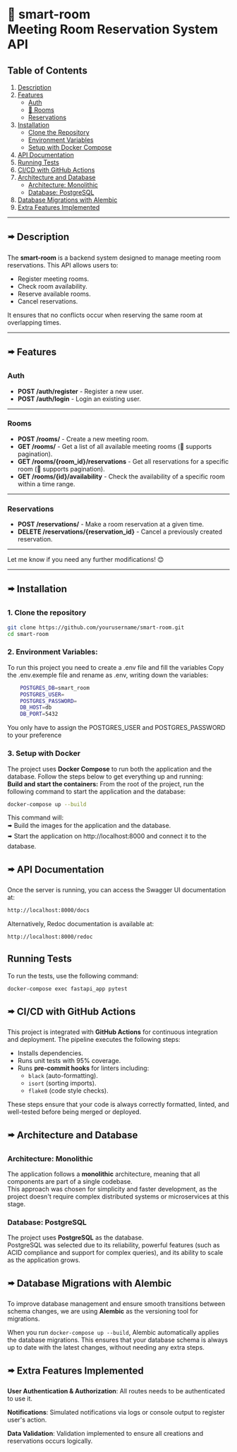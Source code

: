 # 📅 smart-room <br>  Meeting Room Reservation System API


## Table of Contents
1. [Description](#🢚-description)
2. [Features](#🢚-features)
    - [Auth](#auth)
    - [📄 Rooms](#rooms)
    - [Reservations](#reservations)
3. [Installation](#🢚-installation)
    - [Clone the Repository](#clone-the-repository)
    - [Environment Variables](#environment-variables)
    - [Setup with Docker Compose](#setup-with-docker-compose)
4. [API Documentation](#🢚-api-documentation)
5. [Running Tests](#running-tests)
6. [CI/CD with GitHub Actions](#🢚-ci-cd-with-github-actions)
7. [Architecture and Database](#🢚-architecture-and-database)
    - [Architecture: Monolithic](#architecture-monolithic)
    - [Database: PostgreSQL](#database-postgresql)
8. [Database Migrations with Alembic](#🢚-database-migrations-with-alembic)
9. [Extra Features Implemented](#🢚-extra-features-implemented)


---

## 🢚 Description

The **smart-room** is a backend system designed to manage meeting room reservations. This API allows users to:

- Register meeting rooms.
- Check room availability.
- Reserve available rooms.
- Cancel reservations.

It ensures that no conflicts occur when reserving the same room at overlapping times.

---
## 🢚 Features

### Auth

- **POST /auth/register** - Register a new user.
- **POST /auth/login** - Login an existing user.

---

### Rooms

- **POST /rooms/** - Create a new meeting room.
- **GET /rooms/** - Get a list of all available meeting rooms (📄 supports pagination).
- **GET /rooms/{room_id}/reservations** - Get all reservations for a specific room (📄 supports pagination).
- **GET /rooms/{id}/availability** - Check the availability of a specific room within a time range.

---

### Reservations

- **POST /reservations/** - Make a room reservation at a given time.
- **DELETE /reservations/{reservation_id}** - Cancel a previously created reservation.

---

Let me know if you need any further modifications! 😊


---

## 🢚 Installation

### 1. Clone the repository
```bash
git clone https://github.com/yourusername/smart-room.git
cd smart-room
```

### 2. Environment Variables:
   To run this project you need to create a .env file and fill the variables
   Copy the .env.exemple file and rename as .env, writing down the variables:

```bash
    POSTGRES_DB=smart_room
    POSTGRES_USER=
    POSTGRES_PASSWORD=
    DB_HOST=db
    DB_PORT=5432
```

You only have to assign the POSTGRES_USER and POSTGRES_PASSWORD to your preference

### 3. Setup with Docker

The project uses **Docker Compose** to run both the application and the database. Follow the steps below to get everything up and running: <br>
**Build and start the containers:**
   From the root of the project, run the following command to start the application and the database:

```bash
docker-compose up --build
```

This command will: </br>
🢚 Build the images for the application and the database. </br>
🢚 Start the application on http://localhost:8000 and connect it to the database.


## 🢚 API Documentation
Once the server is running, you can access the Swagger UI documentation at:
```bash
http://localhost:8000/docs
```
Alternatively, Redoc documentation is available at:
```bash
http://localhost:8000/redoc
```

## Running Tests
To run the tests, use the following command:
```bash
docker-compose exec fastapi_app pytest
```

## 🢚 CI/CD with GitHub Actions

This project is integrated with **GitHub Actions** for continuous integration and deployment. The pipeline executes the following steps:

- Installs dependencies.
- Runs unit tests with 95% coverage.
- Runs **pre-commit hooks** for linters including:
  - `black` (auto-formatting).
  - `isort` (sorting imports).
  - `flake8` (code style checks).

These steps ensure that your code is always correctly formatted, linted, and well-tested before being merged or deployed.


## 🢚 Architecture and Database

### Architecture: Monolithic

The application follows a **monolithic** architecture, meaning that all components are part of a single codebase. <br> This approach was chosen for simplicity and faster development, as the project doesn't require complex distributed systems or microservices at this stage.

### Database: PostgreSQL

The project uses **PostgreSQL** as the database.  <br>PostgreSQL was selected due to its reliability, powerful features (such as ACID compliance and support for complex queries), and its ability to scale as the application grows.


## 🢚 Database Migrations with Alembic

To improve database management and ensure smooth transitions between schema changes, we are using **Alembic** as the versioning tool for migrations.

When you run `docker-compose up --build`, Alembic automatically applies the database migrations. This ensures that your database schema is always up to date with the latest changes, without needing any extra steps.


## 🢚 Extra Features Implemented
**User Authentication & Authorization**: All routes needs to be authenticated to use it.

**Notifications**: Simulated notifications via logs or console output to register user's action.

**Data Validation**: Validation implemented to ensure all creations and reservations occurs logically.
